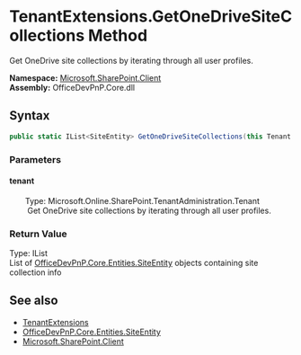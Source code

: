 # TenantExtensions.GetOneDriveSiteCollections Method  
 Get OneDrive site collections by iterating through all user profiles.   

**Namespace:** [Microsoft.SharePoint.Client](Microsoft.SharePoint.Client.md)  
**Assembly:** OfficeDevPnP.Core.dll  
## Syntax
```C#
public static IList<SiteEntity> GetOneDriveSiteCollections(this Tenant tenant)
```
### Parameters
#### tenant  
&emsp;&emsp;Type: Microsoft.Online.SharePoint.TenantAdministration.Tenant  
&emsp;&emsp; Get OneDrive site collections by iterating through all user profiles.   

  

### Return Value
Type: IList<SiteEntity>  
List of  [OfficeDevPnP.Core.Entities.SiteEntity](OfficeDevPnP.Core.Entities.SiteEntity.md)  objects containing site collection info  


## See also
- [TenantExtensions](Microsoft.SharePoint.Client.TenantExtensions.md) 
- [OfficeDevPnP.Core.Entities.SiteEntity](OfficeDevPnP.Core.Entities.SiteEntity.md)
- [Microsoft.SharePoint.Client](Microsoft.SharePoint.Client.md) 
